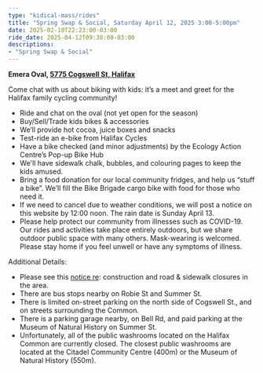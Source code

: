 ```yaml
---
type: "kidical-mass/rides"
title: "Spring Swap & Social, Saturday April 12, 2025 3:00-5:00pm"
date: 2025-02-10T22:23:00-03:00
ride_date: 2025-04-12T09:30:00-03:00
descriptions:
- "Spring Swap & Social"
---
```


**Emera Oval, [5775 Cogswell St, Halifax](https://maps.app.goo.gl/KuMZB9moL91hLmkD9)**

Come chat with us about biking with kids: it’s a meet and greet for the Halifax family cycling community!

* Ride and chat on the oval (not yet open for the season)
* Buy/Sell/Trade kids bikes & accessories
* We’ll provide hot cocoa, juice boxes and snacks
* Test-ride an e-bike from Halifax Cycles
* Have a bike checked (and minor adjustments) by the Ecology Action Centre’s Pop-up Bike Hub
* We'll have sidewalk chalk, bubbles, and colouring pages to keep the kids amused.
* Bring a food donation for our local community fridges, and help us “stuff a bike”. We’ll fill the Bike Brigade cargo bike with food for those who need it.
* If we need to cancel due to weather conditions, we will post a notice on this website by 12:00 noon. The rain date is Sunday April 13.
* Please help protect our community from illnesses such as COVID-19. Our rides and activities take place entirely outdoors, but we share outdoor public space with many others. Mask-wearing is welcomed. Please stay home if you feel unwell or have any symptoms of illness.

Additional Details:

* Please see this [notice re](https://www.halifax.ca/home/news/street-closure-cogswell-street): construction and road & sidewalk closures in the area.
* There are bus stops nearby on Robie St and Summer St.
* There is limited on-street parking on the north side of Cogswell St., and on streets surrounding the Common. 
* There is a parking garage nearby, on Bell Rd, and paid parking at the Museum of Natural History on Summer St.
* Unfortunately, all of the public washrooms located on the Halifax Common are currently closed. The closest public washrooms are located at the Citadel Community Centre (400m) or the Museum of Natural History (550m).
